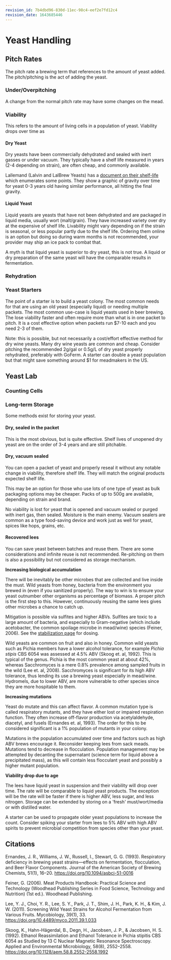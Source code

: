 ```yaml
---
revision_id: 7b4dbd96-830d-11ec-98c4-eef2e7fd12c4
revision_date: 1643685446
---
```


# Yeast Handling

## Pitch Rates

The pitch rate a brewing term that references to the amount of yeast added.  The pitch/pitching is the act of adding the yeast.

### Under/Overpitching

A change from the normal pitch rate may have some changes on the mead.

### Viability

This refers to the amount of living cells in a population of yeast.  Viability drops over time as

#### Dry Yeast

Dry yeasts have been commercially dehydrated and sealed with inert gasses or under vacuum.  They typically have a shelf life measured in years (2-4 depending on strain), are often cheap, and commonly available.

Lallemand (Lalvin and LalBrew Yeasts) has a [document on their shelf-life](https://www.lallemandbrewing.com/wp-content/uploads/2020/07/LAL-bestpractices_premium_yeats_-_shelf_life_and_storage.pdf) which enumerates some points.  They show a graphic of gravity over time for yeast 0-3 years old having similar performance, all hitting the final gravity.

#### Liquid Yeast

Liquid yeasts are yeasts that have not been dehydrated and are packaged in liquid media, usually wort (malt/grain).  They have increased variety over dry at the expensive of shelf life.  Livability might vary depending on if the strain is seasonal, or less popular partly due to the shelf life.  Ordering them online is an option but doing so during warm months is not recommended, your provider may ship an ice pack to combat that.

A myth is that liquid yeast is superior to dry yeast, this is not true.  A liquid or dry preparation of the same yeast will have the comparable results in fermentation.

### Rehydration

### Yeast Starters

The point of a starter is to build a yeast colony.  The most common needs for that are using an old yeast (especially liquid) or needing multiple packets.  The most common use-case is liquid yeasts used in beer brewing.  The lose viability faster and often require more than what is in one packet to pitch.  It is a cost effective option when packets run $7-10 each and you need 2-3 of them.

Note: this is possible, but not necessarily a cost/effort effective method for dry wine yeasts.  Many dry wine yeasts are common and cheap.  Consider pitching the recommended 2g/gal or 0.5g/L of dry yeast properly rehydrated, preferably with GoFerm.  A starter can double a yeast population but that might save something around $1 for meadmakers in the US.



## Yeast Lab

### Counting Cells

### Long-term Storage

Some methods exist for storing your yeast.

#### Dry, sealed in the packet

This is the most obvious, but is quite effective.  Shelf lives of unopened dry yeast are on the order of 3-4 years and are still pitchable.  

#### Dry, vacuum sealed

You can open a packet of yeast and properly reseal it without any notable change in viability, therefore shelf life.  They will match the original products expected shelf life.

This may be an option for those who use lots of one type of yeast as bulk packaging options may be cheaper.  Packs of up to 500g are available, depending on strain and brand.

No viability is lost for yeast that is opened and vacuum sealed or purged with inert gas, then sealed.  Moisture is the main enemy.  Vacuum sealers are common as a type food-saving device and work just as well for yeast, spices like hops, grains, etc.

#### Recovered lees

You can save yeast between batches and reuse them.  There are some considerations and infinite reuse is not recommended.  Re-pitching on them is also a possibility but not considered as storage mechanism.

**Increasing biological accumulation**

There will be inevitably be other microbes that are collected and live inside the must.  Wild yeasts from honey, bacteria from the environment you brewed in (even if you sanitized properly).  The way to win is to ensure your yeast outnumber other organisms as percentage of biomass.  A proper pitch is the first step to this.  However, continuously reusing the same lees gives other microbes a chance to catch up.

Mitigation is possible via sulfites and higher ABVs.  Sulfites are toxic to a large amount of bacteria, and especially to Gram-negative (which include acetobacter, the common spoilage microbe in mead/wine) species (Feiner, 2006).  See the [stabilization page](//process/stabilization#wiki_potassium_metabisulfite_.28campden_tablets.29) for dosing.

Wild yeasts are common on fruit and also in honey.  Common wild yeasts such as Pichia members have a lower alcohol tolerance, for example *Pichia stipis* CBS 6054 was assessed at 4.5% ABV (Skoog et. al, 1992).  This is typical of the genus.  Pichia is the most common yeast at about 42%, whereas Sacchromyces is a mere 0.8% prevalence among sampled fruits in the wild (Lee et. al, 2008).  Sacchromyces is significant for its high ABV tolerance, thus lending its use a brewing yeast especially in mead/wine.  Hydromels, due to lower ABV, are more vulnerable to other species since they are more hospitable to them.

**Increasing mutations**

Yeast do mutate and this can affect flavor.  A common mutation type is called respiratory mutants, and they have either lost or impaired respiration function.  They often increase off-flavor production via acetylaldehyde, diacetyl, and fusels (Ernandes et. al, 1993).  The order for this to be considered significant is a 1% population of mutants in your colony.

Mutations in the population accumulated over time and factors such as high ABV brews encourage it.  Reconsider keeping lees from sack meads.  Mutations tend to decrease in flocculation.  Population management may be attempted by decanting the supernatant (science term for liquid above a precipitated mass), as this will contain less flocculant yeast and possibly a higher mutant population.

**Viability drop due to age**

The lees have liquid yeast in suspension and their viability will drop over time.  The rate will be comparable to liquid yeast products.  The exception will be the rate will be faster if there is higher ABV, less sugar, and less nitrogen.  Storage can be extended by storing on a 'fresh' must/wort/media or with distilled water.

A starter can be used to propagate older yeast populations to increase the count.  Consider spiking your starter from lees to 5% ABV with high ABV spirits to prevent microbial competition from species other than your yeast.

## Citations

Ernandes, J. R., Williams, J. W., Russell, I., Stewart, G. G. (1993). Respiratory deficiency in brewing yeast strains—effects on fermentation, flocculation, and Beer Flavor Components. Journal of the American Society of Brewing Chemists, 51(1), 16–20. https://doi.org/10.1094/asbcj-51-0016

Feiner, G. (2006). Meat Products Handbook: Practical Science and Technology (Woodhead Publishing Series in Food Science, Technology and Nutrition) (1st ed.). Woodhead Publishing.

Lee, Y. J., Choi, Y. R., Lee, S. Y., Park, J. T., Shim, J. H., Park, K. H., &amp; Kim, J. W. (2011). Screening Wild Yeast Strains for Alcohol Fermentation from Various Fruits. Mycobiology, 39(1), 33. https://doi.org/10.4489/myco.2011.39.1.033

Skoog, K., Hahn-Hägerdal, B., Degn, H., Jacobsen, J. P., &amp; Jacobsen, H. S. (1992). Ethanol Reassimilation and Ethanol Tolerance in Pichia stipitis CBS 6054 as Studied by 13 C Nuclear Magnetic Resonance Spectroscopy. Applied and Environmental Microbiology, 58(8), 2552–2558. https://doi.org/10.1128/aem.58.8.2552-2558.1992